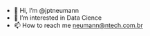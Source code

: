 - 👋 Hi, I’m @jptneumann
- 👀 I’m interested in Data Cience
- 📫 How to reach me neumann@ntech.com.br

<!---
jptneumann/jptneumann is a ✨ special ✨ repository because its `README.md` (this file) appears on your GitHub profile.
You can click the Preview link to take a look at your changes.
--->
